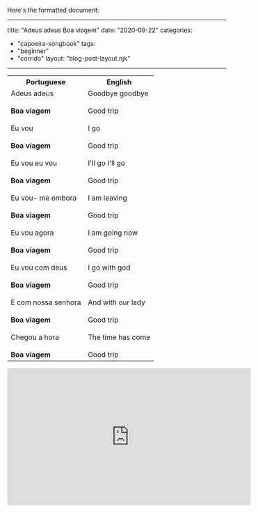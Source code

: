 Here's the formatted document:

---
title: "Adeus adeus Boa viagem"
date: "2020-09-22"
categories: 
  - "capoeira-songbook"
tags: 
  - "beginner"
  - "corrido"
layout: "blog-post-layout.njk"
---

<table class="capoeira-table">
    <tr class="header-row">
        <th>Portuguese</th>
        <th>English</th>
    </tr>
    <tr>
        <td>Adeus adeus<br><br>
        <strong>Boa viagem</strong><br><br>
        Eu vou<br><br>
        <strong>Boa viagem</strong><br><br>
        Eu vou eu vou<br><br>
        <strong>Boa viagem</strong><br><br>
        Eu vou- me embora<br><br>
        <strong>Boa viagem</strong><br><br>
        Eu vou agora<br><br>
        <strong>Boa viagem</strong><br><br>
        Eu vou com deus<br><br>
        <strong>Boa viagem</strong><br><br>
        E com nossa senhora<br><br>
        <strong>Boa viagem</strong><br><br>
        Chegou a hora<br><br>
        <strong>Boa viagem</strong></td>
        <td>Goodbye goodbye<br><br>
        Good trip<br><br>
        I go<br><br>
        Good trip<br><br>
        I'll go I'll go<br><br>
        Good trip<br><br>
        I am leaving<br><br>
        Good trip<br><br>
        I am going now<br><br>
        Good trip<br><br>
        I go with god<br><br>
        Good trip<br><br>
        And with our lady<br><br>
        Good trip<br><br>
        The time has come<br><br>
        Good trip</td>
    </tr>
</table>

<iframe width="560" height="315" src="https://www.youtube.com/embed/fNk3m-Gxbhg" title="YouTube video player" frameborder="0" allow="accelerometer; autoplay; clipboard-write; encrypted-media; gyroscope; picture-in-picture" allowfullscreen></iframe>